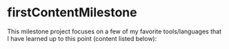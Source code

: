 # firstContentMilestone
This milestone project focuses on a few of my favorite tools/languages that I have learned up to this point (content listed below): 
